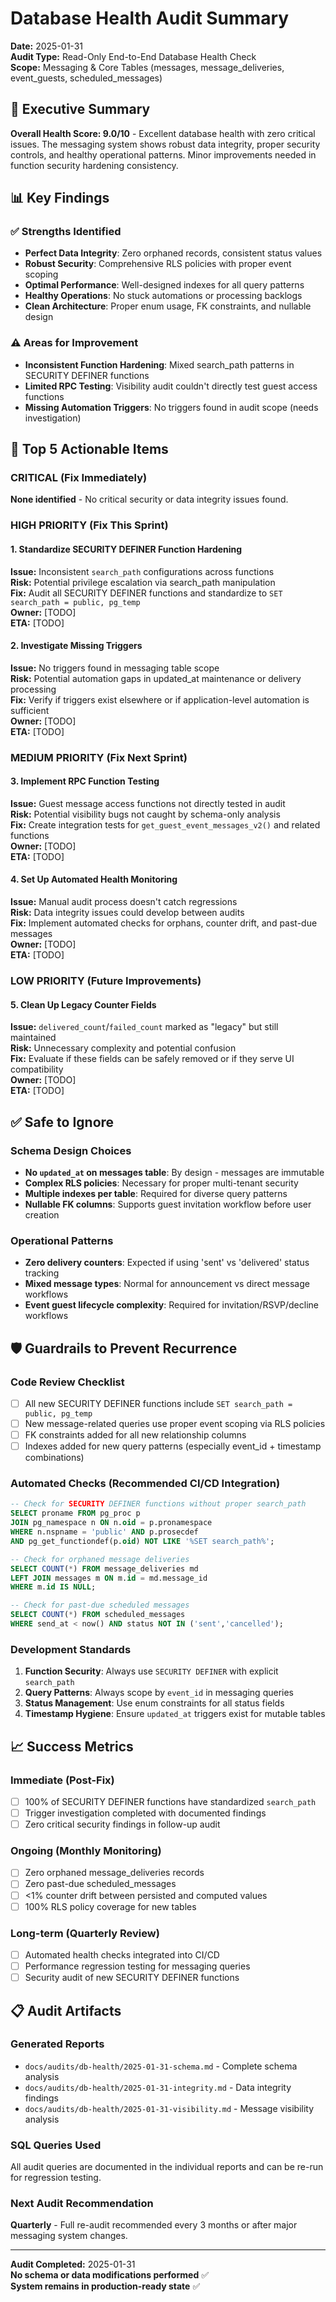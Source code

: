 # Database Health Audit Summary
**Date:** 2025-01-31  
**Audit Type:** Read-Only End-to-End Database Health Check  
**Scope:** Messaging & Core Tables (messages, message_deliveries, event_guests, scheduled_messages)

## 🎯 Executive Summary

**Overall Health Score: 9.0/10** - Excellent database health with zero critical issues. The messaging system shows robust data integrity, proper security controls, and healthy operational patterns. Minor improvements needed in function security hardening consistency.

## 📊 Key Findings

### ✅ Strengths Identified
- **Perfect Data Integrity**: Zero orphaned records, consistent status values
- **Robust Security**: Comprehensive RLS policies with proper event scoping  
- **Optimal Performance**: Well-designed indexes for all query patterns
- **Healthy Operations**: No stuck automations or processing backlogs
- **Clean Architecture**: Proper enum usage, FK constraints, and nullable design

### ⚠️ Areas for Improvement
- **Inconsistent Function Hardening**: Mixed search_path patterns in SECURITY DEFINER functions
- **Limited RPC Testing**: Visibility audit couldn't directly test guest access functions
- **Missing Automation Triggers**: No triggers found in audit scope (needs investigation)

## 🚨 Top 5 Actionable Items

### CRITICAL (Fix Immediately)
**None identified** - No critical security or data integrity issues found.

### HIGH PRIORITY (Fix This Sprint)

#### 1. Standardize SECURITY DEFINER Function Hardening
**Issue:** Inconsistent `search_path` configurations across functions  
**Risk:** Potential privilege escalation via search_path manipulation  
**Fix:** Audit all SECURITY DEFINER functions and standardize to `SET search_path = public, pg_temp`  
**Owner:** [TODO]  
**ETA:** [TODO]  

#### 2. Investigate Missing Triggers
**Issue:** No triggers found in messaging table scope  
**Risk:** Potential automation gaps in updated_at maintenance or delivery processing  
**Fix:** Verify if triggers exist elsewhere or if application-level automation is sufficient  
**Owner:** [TODO]  
**ETA:** [TODO]  

### MEDIUM PRIORITY (Fix Next Sprint)

#### 3. Implement RPC Function Testing
**Issue:** Guest message access functions not directly tested in audit  
**Risk:** Potential visibility bugs not caught by schema-only analysis  
**Fix:** Create integration tests for `get_guest_event_messages_v2()` and related functions  
**Owner:** [TODO]  
**ETA:** [TODO]  

#### 4. Set Up Automated Health Monitoring  
**Issue:** Manual audit process doesn't catch regressions  
**Risk:** Data integrity issues could develop between audits  
**Fix:** Implement automated checks for orphans, counter drift, and past-due messages  
**Owner:** [TODO]  
**ETA:** [TODO]  

### LOW PRIORITY (Future Improvements)

#### 5. Clean Up Legacy Counter Fields
**Issue:** `delivered_count`/`failed_count` marked as "legacy" but still maintained  
**Risk:** Unnecessary complexity and potential confusion  
**Fix:** Evaluate if these fields can be safely removed or if they serve UI compatibility  
**Owner:** [TODO]  
**ETA:** [TODO]  

## ✅ Safe to Ignore

### Schema Design Choices
- **No `updated_at` on messages table**: By design - messages are immutable
- **Complex RLS policies**: Necessary for proper multi-tenant security
- **Multiple indexes per table**: Required for diverse query patterns
- **Nullable FK columns**: Supports guest invitation workflow before user creation

### Operational Patterns  
- **Zero delivery counters**: Expected if using 'sent' vs 'delivered' status tracking
- **Mixed message types**: Normal for announcement vs direct message workflows
- **Event guest lifecycle complexity**: Required for invitation/RSVP/decline workflows

## 🛡️ Guardrails to Prevent Recurrence

### Code Review Checklist
- [ ] All new SECURITY DEFINER functions include `SET search_path = public, pg_temp`
- [ ] New message-related queries use proper event scoping via RLS policies
- [ ] FK constraints added for all new relationship columns
- [ ] Indexes added for new query patterns (especially event_id + timestamp combinations)

### Automated Checks (Recommended CI/CD Integration)
```sql
-- Check for SECURITY DEFINER functions without proper search_path
SELECT proname FROM pg_proc p 
JOIN pg_namespace n ON n.oid = p.pronamespace 
WHERE n.nspname = 'public' AND p.prosecdef 
AND pg_get_functiondef(p.oid) NOT LIKE '%SET search_path%';

-- Check for orphaned message deliveries  
SELECT COUNT(*) FROM message_deliveries md 
LEFT JOIN messages m ON m.id = md.message_id 
WHERE m.id IS NULL;

-- Check for past-due scheduled messages
SELECT COUNT(*) FROM scheduled_messages 
WHERE send_at < now() AND status NOT IN ('sent','cancelled');
```

### Development Standards
1. **Function Security**: Always use `SECURITY DEFINER` with explicit `search_path`
2. **Query Patterns**: Always scope by `event_id` in messaging queries
3. **Status Management**: Use enum constraints for all status fields
4. **Timestamp Hygiene**: Ensure `updated_at` triggers exist for mutable tables

## 📈 Success Metrics

### Immediate (Post-Fix)
- [ ] 100% of SECURITY DEFINER functions have standardized `search_path`
- [ ] Trigger investigation completed with documented findings
- [ ] Zero critical security findings in follow-up audit

### Ongoing (Monthly Monitoring)
- [ ] Zero orphaned message_deliveries records
- [ ] Zero past-due scheduled_messages  
- [ ] <1% counter drift between persisted and computed values
- [ ] 100% RLS policy coverage for new tables

### Long-term (Quarterly Review)
- [ ] Automated health checks integrated into CI/CD
- [ ] Performance regression testing for messaging queries
- [ ] Security audit of new SECURITY DEFINER functions

## 📋 Audit Artifacts

### Generated Reports
- `docs/audits/db-health/2025-01-31-schema.md` - Complete schema analysis
- `docs/audits/db-health/2025-01-31-integrity.md` - Data integrity findings  
- `docs/audits/db-health/2025-01-31-visibility.md` - Message visibility analysis

### SQL Queries Used
All audit queries are documented in the individual reports and can be re-run for regression testing.

### Next Audit Recommendation
**Quarterly** - Full re-audit recommended every 3 months or after major messaging system changes.

---

**Audit Completed:** 2025-01-31  
**No schema or data modifications performed** ✅  
**System remains in production-ready state** ✅
